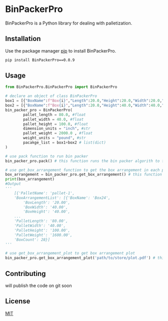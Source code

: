 # BinPackerPro
BinPackerPro is a Python library for dealing with palletization.

## Installation

Use the package manager [pip](https://pip.pypa.io/en/stable/) to install BinPackerPro.

```bash
pip install BinPackerPro==0.0.9
```

## Usage

```python
from BinPackerPro.BinPackerPro import BinPackerPro

# declare an object of class BinPackerPro
box1 = [{"BoxName":f"Box{i}","Length":20.0,"Height":20.0,"Width":20.0,"Weight":50.0} for i in range(24)]
box2 = [{"BoxName":f"Box{i}","Length":20.0,"Height":40.0,"Width":40.0,"Weight":100.0} for i in range(24,28)]
bin_packer_pro = BinPackerPro(
        pallet_length = 80.0, #float
        pallet_width = 40.0, #float
        pallet_height = 100.0, #float
        dimension_units = "inch", #str
        pallet_weight = 2000.0 , #float
        weight_units = "pound", #str
        pacakge_list = box1+box2 # list(dict)
)

# use pack function to run bin packer
bin_packer_pro.pack() # this function runs the bin packer algorith to find the least number of pallets to fit the given package list and also the box arrangement in each pallet

# use get_box_arrangement function to get the box arrangement in each pallet
box_arrangement = bin_packer_pro.get_box_arrangement() # this function gives box arrangement and rotation in each pallet
print(box_arrangement)
#Output
'''
    [{'PalletName': 'pallet-1',
    'BoxArrangementList': [{'BoxName': 'Box24',
        'BoxLength': '20.00',
        'BoxWidth': '40.00',
        'BoxHeight': '40.00',
    ...
    'PalletLength': '80.00',
    'PalletWidth': '40.00',
    'PalletHeight': '100.00',
    'PalletWeight': '1600.00',
    'BoxCount': 28}]
'''

# use get_box_arrangement_plot to get box arrangement plot
bin_packer_pro.get_box_arrangement_plot('path/to/store/plot.pdf') # this will create a step by step 3d plot of box arrangement in each pallet and store it in pdf file

```

## Contributing

will publish the code on git soon

## License

[MIT](https://choosealicense.com/licenses/mit/)